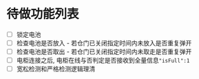 # 待做功能列表

- [ ] 锁定电池
- [ ] 检查电池是否放入 - 若仓门已关闭指定时间内未放入是否重复弹开
- [ ] 检查电池是否取出 - 若仓门已关闭指定时间内未取走是否重复弹开
- [ ] 电柜连接之后, 电柜在线与否判定是否接收到全量信息`"isFull":1`
- [ ] 宽松检测和严格检测逻辑理清